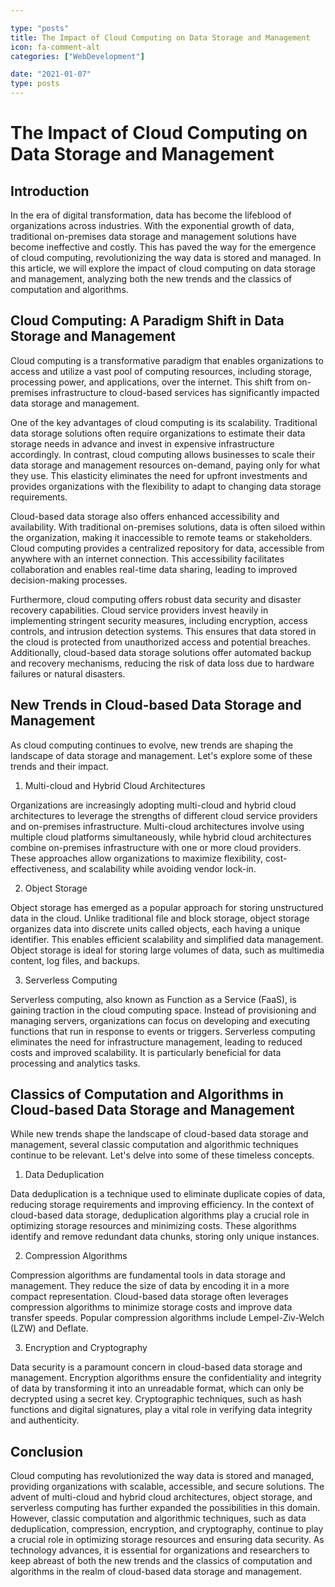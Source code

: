```yaml
---

type: "posts"
title: The Impact of Cloud Computing on Data Storage and Management
icon: fa-comment-alt
categories: ["WebDevelopment"]

date: "2021-01-07"
type: posts
---
```





# The Impact of Cloud Computing on Data Storage and Management

## Introduction

In the era of digital transformation, data has become the lifeblood of organizations across industries. With the exponential growth of data, traditional on-premises data storage and management solutions have become ineffective and costly. This has paved the way for the emergence of cloud computing, revolutionizing the way data is stored and managed. In this article, we will explore the impact of cloud computing on data storage and management, analyzing both the new trends and the classics of computation and algorithms.

## Cloud Computing: A Paradigm Shift in Data Storage and Management

Cloud computing is a transformative paradigm that enables organizations to access and utilize a vast pool of computing resources, including storage, processing power, and applications, over the internet. This shift from on-premises infrastructure to cloud-based services has significantly impacted data storage and management.

One of the key advantages of cloud computing is its scalability. Traditional data storage solutions often require organizations to estimate their data storage needs in advance and invest in expensive infrastructure accordingly. In contrast, cloud computing allows businesses to scale their data storage and management resources on-demand, paying only for what they use. This elasticity eliminates the need for upfront investments and provides organizations with the flexibility to adapt to changing data storage requirements.

Cloud-based data storage also offers enhanced accessibility and availability. With traditional on-premises solutions, data is often siloed within the organization, making it inaccessible to remote teams or stakeholders. Cloud computing provides a centralized repository for data, accessible from anywhere with an internet connection. This accessibility facilitates collaboration and enables real-time data sharing, leading to improved decision-making processes.

Furthermore, cloud computing offers robust data security and disaster recovery capabilities. Cloud service providers invest heavily in implementing stringent security measures, including encryption, access controls, and intrusion detection systems. This ensures that data stored in the cloud is protected from unauthorized access and potential breaches. Additionally, cloud-based data storage solutions offer automated backup and recovery mechanisms, reducing the risk of data loss due to hardware failures or natural disasters.

## New Trends in Cloud-based Data Storage and Management

As cloud computing continues to evolve, new trends are shaping the landscape of data storage and management. Let's explore some of these trends and their impact.

1. Multi-cloud and Hybrid Cloud Architectures

Organizations are increasingly adopting multi-cloud and hybrid cloud architectures to leverage the strengths of different cloud service providers and on-premises infrastructure. Multi-cloud architectures involve using multiple cloud platforms simultaneously, while hybrid cloud architectures combine on-premises infrastructure with one or more cloud providers. These approaches allow organizations to maximize flexibility, cost-effectiveness, and scalability while avoiding vendor lock-in.

2. Object Storage

Object storage has emerged as a popular approach for storing unstructured data in the cloud. Unlike traditional file and block storage, object storage organizes data into discrete units called objects, each having a unique identifier. This enables efficient scalability and simplified data management. Object storage is ideal for storing large volumes of data, such as multimedia content, log files, and backups.

3. Serverless Computing

Serverless computing, also known as Function as a Service (FaaS), is gaining traction in the cloud computing space. Instead of provisioning and managing servers, organizations can focus on developing and executing functions that run in response to events or triggers. Serverless computing eliminates the need for infrastructure management, leading to reduced costs and improved scalability. It is particularly beneficial for data processing and analytics tasks.

## Classics of Computation and Algorithms in Cloud-based Data Storage and Management

While new trends shape the landscape of cloud-based data storage and management, several classic computation and algorithmic techniques continue to be relevant. Let's delve into some of these timeless concepts.

1. Data Deduplication

Data deduplication is a technique used to eliminate duplicate copies of data, reducing storage requirements and improving efficiency. In the context of cloud-based data storage, deduplication algorithms play a crucial role in optimizing storage resources and minimizing costs. These algorithms identify and remove redundant data chunks, storing only unique instances.

2. Compression Algorithms

Compression algorithms are fundamental tools in data storage and management. They reduce the size of data by encoding it in a more compact representation. Cloud-based data storage often leverages compression algorithms to minimize storage costs and improve data transfer speeds. Popular compression algorithms include Lempel-Ziv-Welch (LZW) and Deflate.

3. Encryption and Cryptography

Data security is a paramount concern in cloud-based data storage and management. Encryption algorithms ensure the confidentiality and integrity of data by transforming it into an unreadable format, which can only be decrypted using a secret key. Cryptographic techniques, such as hash functions and digital signatures, play a vital role in verifying data integrity and authenticity.

## Conclusion

Cloud computing has revolutionized the way data is stored and managed, providing organizations with scalable, accessible, and secure solutions. The advent of multi-cloud and hybrid cloud architectures, object storage, and serverless computing has further expanded the possibilities in this domain. However, classic computation and algorithmic techniques, such as data deduplication, compression, encryption, and cryptography, continue to play a crucial role in optimizing storage resources and ensuring data security. As technology advances, it is essential for organizations and researchers to keep abreast of both the new trends and the classics of computation and algorithms in the realm of cloud-based data storage and management.